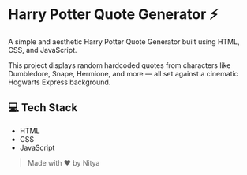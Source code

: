 # Harry Potter Quote Generator ⚡

A simple and aesthetic Harry Potter Quote Generator built using HTML, CSS, and JavaScript.

This project displays random hardcoded quotes from characters like Dumbledore, Snape, Hermione, and more — all set against a cinematic Hogwarts Express background.

## 💻 Tech Stack

- HTML
- CSS
- JavaScript

> Made with ❤️ by Nitya
